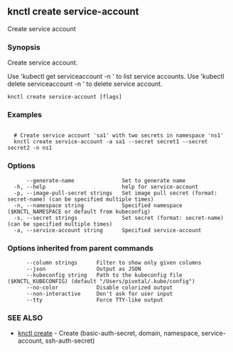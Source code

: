 ## knctl create service-account

Create service account

### Synopsis

Create service account.

Use 'kubectl get serviceaccount -n <namespace>' to list service accounts.
Use 'kubectl delete serviceaccount <name> -n <namespace>' to delete service account.

```
knctl create service-account [flags]
```

### Examples

```

  # Create service account 'sa1' with two secrets in namespace 'ns1'
  knctl create service-account -a sa1 --secret secret1 --secret secret2 -n ns1
```

### Options

```
      --generate-name               Set to generate name
  -h, --help                        help for service-account
  -p, --image-pull-secret strings   Set image pull secret (format: secret-name) (can be specified multiple times)
  -n, --namespace string            Specified namespace ($KNCTL_NAMESPACE or default from kubeconfig)
  -s, --secret strings              Set secret (format: secret-name) (can be specified multiple times)
  -a, --service-account string      Specified service-account
```

### Options inherited from parent commands

```
      --column strings      Filter to show only given columns
      --json                Output as JSON
      --kubeconfig string   Path to the kubeconfig file ($KNCTL_KUBECONFIG) (default "/Users/pivotal/.kube/config")
      --no-color            Disable colorized output
      --non-interactive     Don't ask for user input
      --tty                 Force TTY-like output
```

### SEE ALSO

* [knctl create](knctl_create.md)	 - Create (basic-auth-secret, domain, namespace, service-account, ssh-auth-secret)

